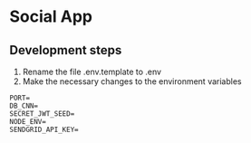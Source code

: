 # Social App



## Development steps

1. Rename the file .env.template to .env
2. Make the necessary changes to the environment variables

```
PORT=
DB_CNN=
SECRET_JWT_SEED=
NODE_ENV=
SENDGRID_API_KEY=

```